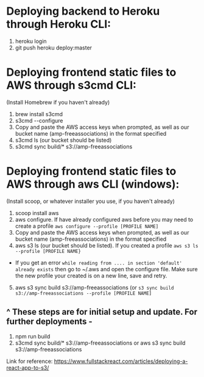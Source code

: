 # Deploying backend to Heroku through Heroku CLI:

1. heroku login
2. git push heroku deploy:master

# Deploying frontend static files to AWS through s3cmd CLI:

(Install Homebrew if you haven't already)
1. brew install s3cmd
2. s3cmd --configure
3. Copy and paste the AWS access keys when prompted, as well as our bucket name (amp-freeassociations) in the format specified
4. s3cmd ls (our bucket should be listed)
5. s3cmd sync build/* s3://amp-freeassociations

# Deploying frontend static files to AWS through aws CLI (windows):

(Install scoop, or whatever installer you use, if you haven't already)
1. scoop install aws
2. aws configure. If have already configured aws before you may need to create a profile `aws configure --profile [PROFILE NAME]`
3. Copy and paste the AWS access keys when prompted, as well as our bucket name (amp-freeassociations) in the format specified
4. aws s3 ls (our bucket should be listed). If you created a profile `aws s3 ls --profile [PROFILE NAME}`
- If you get an error `while reading from .... in section 'default' already exists` then go to ~/.aws and open the configure file. Make sure the new profile your created is on a new line, save and retry.
5. aws s3 sync build s3://amp-freeassociations (or `s3 sync build s3://amp-freeassociations --profile [PROFILE NAME]`

## ^ These steps are for initial setup and update. For further deployments - 
1. npm run build
2. s3cmd sync build/* s3://amp-freeassociations or aws s3 sync build s3://amp-freeassociations

Link for reference: https://www.fullstackreact.com/articles/deploying-a-react-app-to-s3/
